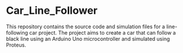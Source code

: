 # Car_Line_Follower
This repository contains the source code and simulation files for a line-following car project. The project aims to create a car that can follow a black line using an Arduino Uno microcontroller and simulated using Proteus.
